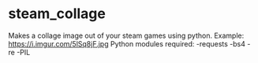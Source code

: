 # steam_collage
Makes a collage image out of your steam games using python.
Example: https://i.imgur.com/5lSq8jF.jpg 
Python modules required:
-requests
-bs4
-re
-PIL
